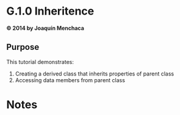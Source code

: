 # G.1.0 Inheritence
**© 2014 by Joaquín Menchaca**

## Purpose

This tutorial demonstrates:

1. Creating a derived class that inherits properties of parent class
2. Accessing data members from parent class

# Notes
